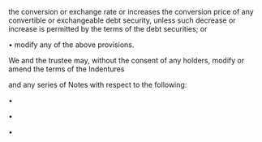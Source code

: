 the conversion or exchange rate or increases the conversion price of any convertible or exchangeable
debt security, unless such decrease or increase is permitted by the terms of the debt securities; or

• modify any of the above provisions.

We and the trustee may, without the consent of any holders, modify or amend the terms of the Indentures

and any series of Notes with respect to the following:

•

•

•